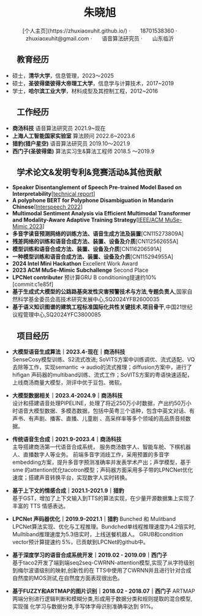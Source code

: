 <center>
     <h1>朱晓旭</h1>
     <div>
         <span>
             <img width="18px">
             [个人主页](https://zhuxiaoxuhit.github.io/)
         </span>
        ·
         <span>
             <img width="18px">
             18701538360
         </span>
         ·
         <span>
             <img width="18px">
             zhuxiaoxuhit@gmail.com
         </span>
         ·
         <span>
             <img width="18px">
             语音算法研究员
         </span>
         ·
         <span>
             <img width="18px">
             山东临沂
         </span>
 

 </center>


## <img width="30px"> 教育经历
- 硕士，**清华大学**，信息管理，2023～2025
- 硕士，**圣彼得堡彼得大帝理工大学**，信息学与计算技术，2017~2019
- 学士，**哈尔滨工业大学**，材料成型及其控制工程，2012~2016

## <img width="30px"> 工作经历

- **商汤科技**    语音算法研究员 2021.9~现在
- **上海人工智能国家实验室**  算法顾问  2022.6~2023.6
- **猎豹(猎户星空)**    语音算法研究员 2019.10～2021.9
- **西门子(圣彼得堡)**    算法实习生&算法工程师 2018.5 ～2019.9

## <img width="30px"> 学术论文&发明专利&竞赛活动&其他贡献
- **Speaker Disentanglement of Speech Pre-trained Model Based on Interpretability**[[technical report](https://arxiv.org/pdf/2507.17851)]
- **A polyphone BERT for Polyphone Disambiguation in Mandarin Chinese**[[Interspeech 2022](https://www.isca-archive.org/interspeech_2022/zhang22b_interspeech.pdf)]
- **Multimodal Sentiment Analysis via Efficient Multimodal Transformer and Modality-Aware Adaptive Training Strategy**[[IEEE/ACM MuSe-Mimic 2023](https://dl.acm.org/doi/10.1145/3606039.3613113)]  
- **多音字读音预测网络的训练方法、语音生成方法及装置**[CN115273809A]
- **残差网络的训练和语音合成方法、装置、设备及介质**[CN112562655A]
- **模型训练和语音合成方法、装置、设备及介质**[CN116206591A]
- **一种模型训练和语音合成方法、装置、设备及介质**[CN115294955A]
- **2024 Intel Mini Hackathon** Excellent Work Award
- **2023 ACM MuSe-Mimic Subchallenge** Second Place
- **LPCNet contributer**  预计算GRU B conditioning提速约10% [commit:c1e85f]
- **基于生成式大模型的公路路基突发性灾害预警技术与方法**,**专题负责人**,国家自然科学基金委员会高技术研究发展中心,SQ2024YFB2600035
- **基于语义知识图谱的建筑工程标准国际化共性关键技术**,**项目骨干**,中国21世纪议程管理中心,SQ2024YFC3800085
  
##  <img width="30px"> 项目经历
- **大模型语音生成算法｜2023.4-现在｜商汤科技**   
   SenseCosy模型训练、S2流式改进; SoVITS方案中训练调优、流式适配、VQ去除等工作，实现semantic -> audio的流式推理；diffusion方案中，进行了hifigan 声码器的multiband训练、流式工作；SoVITS方案的粤语快速适配，上线商汤商量大模型，测评中优于豆包、微软。

- **大模型数据相关｜2023.4-2024.9｜商汤科技**   
  设计和搭建语音处理PIPELINE，处理了将近250万小时数据，产出约50万小时语音大模型数据、多模态数据，包括中英粤三个语种，包含中英文对话、有声书、有声剧、播客、直播、儿童剧 、高采样率等多个领域的高品质音频数据。

- **传统语音生合成｜2021.9-2023.4｜商汤科技**   
  主导搭建商汤第一代语音合成系统， 服务商汤数字人、智能车舱、下棋机器人、直播数字人等业务。
前端多音字消歧工作，采用预置的多音字embedding方案，提升多音字预测准确率并发表学术产出；声学模型，基于sme 的attention优化tacotron模型；声码器方面采用多子带的LPNCNet优化速度；搭建声音转换平台，实现数字人实时转换。

- **基于上下文的情感合成｜2021.1-2021.9｜猎豹**   
  基于GST，增加了上下文输入到TTS的算法实现，在少量开源数据集上实现了丰富的 TTS 情感表达。

- **LPCNet 声码器优化｜2019.9-2021.1｜猎豹**   Bunched 和 Mulitband LPCNet算法实现、优化与工程推理。Bundched单线程推理速度为4.2倍实时, Mulltiband推理速度为5.3倍实时，上线送餐机器人。 GRUB和condition vector预计算提速约 5%，已贡献到LPCNet的github中。

- **基于深度学习的语音合成系统开发｜2019.02 - 2019.09｜西门子**        
  基于taco2开发了端到端seq2seq-CWRNN-attention模型,实现了从字符级别到梅尔波谱级别的映射,创新性的在 TTS中使用了CWRNN并且进行针对合成自然度的MOS测试,在自然度方面表现很出色。

- **基于FUZZY和ARTMAP的图片识别｜2018.02 - 2018.07｜西门子**
ARTMAP 两端分别进行逻辑判断和模糊分类,形成用于数据分类和规则提取的混合模型,实现强
化学习与数据分类,手写体字母识别准确率达到 91%。

